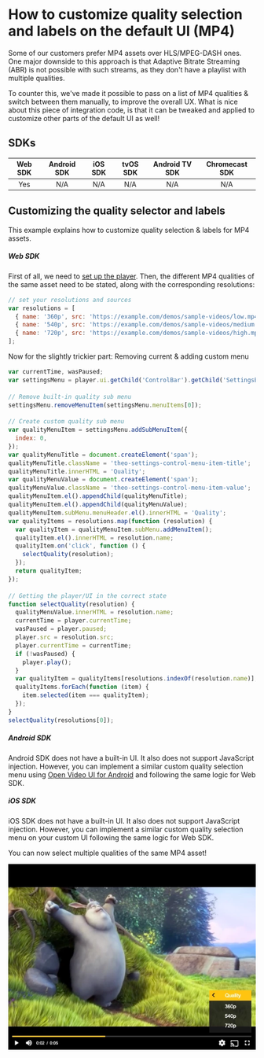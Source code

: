 # How to customize quality selection and labels on the default UI (MP4)

Some of our customers prefer MP4 assets over HLS/MPEG-DASH ones. One major downside to this approach is that Adaptive Bitrate Streaming (ABR) is not possible with such streams, as they don't have a playlist with multiple qualities.

To counter this, we've made it possible to pass on a list of MP4 qualities & switch between them manually, to improve the overall UX. What is nice about this piece of integration code, is that it can be tweaked and applied to customize other parts of the default UI as well!

## SDKs

| Web SDK | Android SDK | iOS SDK | tvOS SDK | Android TV SDK | Chromecast SDK |
| :-----: | :---------: | :-----: | :------: | :------------: | :------------: |
|   Yes   |     N/A     |   N/A   |   N/A    |      N/A       |      N/A       |

## Customizing the quality selector and labels

This example explains how to customize quality selection & labels for MP4 assets.

##### Web SDK

First of all, we need to [set up the player](./00-getting-started.mdx). Then, the different MP4 qualities of the same asset need to be stated, along with the corresponding resolutions:

```js
// set your resolutions and sources
var resolutions = [
  { name: '360p', src: 'https://example.com/demos/sample-videos/low.mp4' },
  { name: '540p', src: 'https://example.com/demos/sample-videos/medium.mp4' },
  { name: '720p', src: 'https://example.com/demos/sample-videos/high.mp4' },
];
```

Now for the slightly trickier part: Removing current & adding custom menu

```js
var currentTime, wasPaused;
var settingsMenu = player.ui.getChild('ControlBar').getChild('SettingsButton').menu;

// Remove built-in quality sub menu
settingsMenu.removeMenuItem(settingsMenu.menuItems[0]);

// Create custom quality sub menu
var qualityMenuItem = settingsMenu.addSubMenuItem({
  index: 0,
});
var qualityMenuTitle = document.createElement('span');
qualityMenuTitle.className = 'theo-settings-control-menu-item-title';
qualityMenuTitle.innerHTML = 'Quality';
var qualityMenuValue = document.createElement('span');
qualityMenuValue.className = 'theo-settings-control-menu-item-value';
qualityMenuItem.el().appendChild(qualityMenuTitle);
qualityMenuItem.el().appendChild(qualityMenuValue);
qualityMenuItem.subMenu.menuHeader.el().innerHTML = 'Quality';
var qualityItems = resolutions.map(function (resolution) {
  var qualityItem = qualityMenuItem.subMenu.addMenuItem();
  qualityItem.el().innerHTML = resolution.name;
  qualityItem.on('click', function () {
    selectQuality(resolution);
  });
  return qualityItem;
});

// Getting the player/UI in the correct state
function selectQuality(resolution) {
  qualityMenuValue.innerHTML = resolution.name;
  currentTime = player.currentTime;
  wasPaused = player.paused;
  player.src = resolution.src;
  player.currentTime = currentTime;
  if (!wasPaused) {
    player.play();
  }
  var qualityItem = qualityItems[resolutions.indexOf(resolution.name)];
  qualityItems.forEach(function (item) {
    item.selected(item === qualityItem);
  });
}
selectQuality(resolutions[0]);
```

##### Android SDK

Android SDK does not have a built-in UI. It also does not support JavaScript injection. However, you can implement a similar custom quality selection menu using [Open Video UI for Android](/open-video-ui/android/) and following the same logic for Web SDK.

##### iOS SDK

iOS SDK does not have a built-in UI. It also does not support JavaScript injection. However, you can implement a similar custom quality selection menu on your custom UI following the same logic for Web SDK.

You can now select multiple qualities of the same MP4 asset!

![Customize quality selection](../../../../../theoplayer/assets/img/customize-quality-selection.png 'Customize quality selection')
